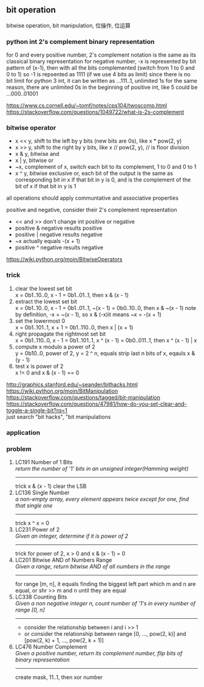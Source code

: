 ## bit operation 
bitwise operation, bit manipulation, 位操作, 位运算

### python int 2's complement binary representation
for 0 and every positive number, 2's complement notation is the same as its 
classical binary representation
for negative number, -x is represented by bit pattern of (x-1), then with
all the bits complemented (switch from 1 to 0 and 0 to 1)
so -1 is repsented as 1111 (if we use 4 bits as limit)
since there is no bit limit for python 3 int, it can be written as ...111..1,
unlimited 1s
for the same reason, there are unlimited 0s in the beginning of positive int,
like 5 could be ...000..01001

https://www.cs.cornell.edu/~tomf/notes/cps104/twoscomp.html
https://stackoverflow.com/questions/1049722/what-is-2s-complement

### bitwise operator
* x << y, shift to the left by y bits (new bits are 0s), like x * pow(2, y)
* x >> y, shift to the right by y bits, like x // pow(2, y), // is floor division
* x & y, bitwise and
* x | y, bitwise or
* ~x, complement of x, switch each bit to its complement, 1 to 0 and 0 to 1
* x ^ y, bitwise exclusive or, each bit of the output is the same as corresponding
bit in x if that bit in y is 0, and is the complement of the bit of x if that
bit in y is 1

all operations should apply communtative and associative properties

positive and negative, consider their 2's complement representation
* << and >> don't change int positive or negative
* positive & negative results positive
* positive | negative results negative
* ~x actually equals -(x + 1)
* positive ^ negative results negative

https://wiki.python.org/moin/BitwiseOperators

### trick
1. clear the lowest set bit   
   x = 0b1..10..0, x - 1 = 0b1..01..1, then x & (x - 1)
2. extract the lowest set bit   
   x = 0b1..10..0, x - 1 = 0b1..01..1, ~(x - 1) = 0b0..10..0, then x & ~(x - 1)
   note by definition, -x = ~(x - 1), so x & (-x)it means ~x = -(x + 1)
3. set the lowermost 0   
   x = 0b1..101..1, x + 1 = 0b1..110..0, then x | (x + 1)
4. right propagate the rightmost set bit  
   x = 0b1..110..0, x - 1 = 0b1..101..1, x ^ (x - 1) = 0b0..011..1, then x ^ (x - 1) | x
5. compute x modulo a power of 2  
   y = 0b10..0, power of 2, y = 2 ^ n, equals strip last n bits of x, eqauls x & (y - 1)
6. test x is power of 2  
   x != 0 and x & (x - 1) == 0

http://graphics.stanford.edu/~seander/bithacks.html
https://wiki.python.org/moin/BitManipulation
https://stackoverflow.com/questions/tagged/bit-manipulation
https://stackoverflow.com/questions/47981/how-do-you-set-clear-and-toggle-a-single-bit?rq=1  
just search "bit hacks", "bit manipulations

### application

### problem
1. LC191 Number of 1 Bits  
   *return the number of '1' bits in an unsigned integer(Hamming weight)*
   ***
   trick x & (x - 1) clear the LSB
1. LC136 Single Number  
   *a non-empty array, every element appears twice except for one, find that single one*
   ***
   trick x ^ x = 0
1. LC231 Power of 2  
   *Given an integer, determine if it is power of 2*
   ***
   trick for power of 2, x > 0 and x & (x - 1) = 0
1. LC201 Bitwise AND of Numbers Range  
   *Given a range, return bitwise AND of all numbers in the range*
   ***
   for range [m, n], it equals finding the biggest left part which m and n are equal,
   or shr >> m and n until they are equal           
1. LC338 Counting Bits  
   *Given a non negative integer n, count number of '1's in every number of range [0, n]*
   ***
   * consider the relationship between i and i >> 1
   * or consider the relationship between range [0, ..., pow(2, k)] 
   and [pow(2, k) + 1, ..., pow(2, k + 1)]
1. LC476 Number Complement  
   *Given a positive number, return its complement number, flip bits of binary representation*
   ***
   create mask, 11..1, then xor number

